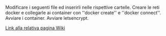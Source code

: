 Modificare i seguenti file ed inserirli nelle rispettive cartelle.
Creare le reti docker e collegarle ai container con ''docker create'' e ''docker connect''.
Avviare i container.
Avviare letsencrypt.

[Link alla relativa pagina Wiki](https://github.com/omartek/linux_variePerLaboratorio/wiki/Nginx#Docker_Nginx_e_SSL_con_Letsencryptlinuxserverio)
